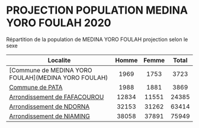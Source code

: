# PROJECTION POPULATION MEDINA YORO FOULAH 2020
	
Répartition de la population de MEDINA YORO FOULAH projection selon le sexe
	
| Localite  | Homme | Femme | Total |
| --------- |:-----:|:-----:|:-----:|
| [Commune de MEDINA YORO FOULAH](MEDINA YORO FOULAH) | 1969 | 1753 | 3723 |
| [Commune de PATA](PATA) | 1988 | 1881 | 3869 |
| [Arrondissement de FAFACOUROU](FAFACOUROU) | 12834 | 11551 | 24385 |
| [Arrondissement de NDORNA](NDORNA) | 32153 | 31262 | 63414 |
| [Arrondissement de NIAMING](NIAMING) | 38058 | 37891 | 75949 |
